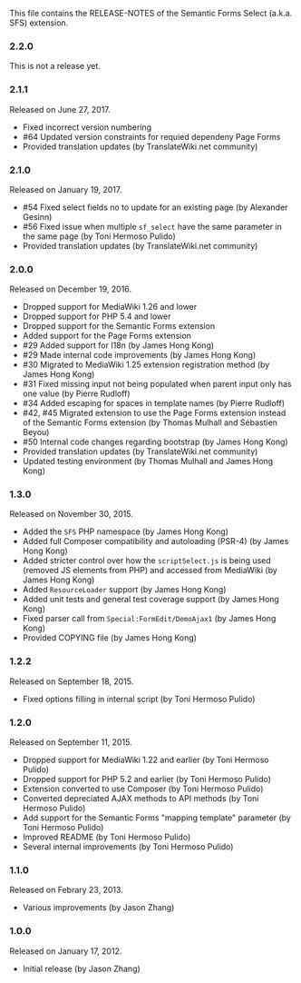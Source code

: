 This file contains the RELEASE-NOTES of the Semantic Forms Select (a.k.a. SFS) extension.

### 2.2.0

This is not a release yet.

### 2.1.1

Released on June 27, 2017.

* Fixed incorrect version numbering
* #64 Updated version constraints for requied dependeny Page Forms
* Provided translation updates (by TranslateWiki.net community)

### 2.1.0

Released on January 19, 2017.

* #54 Fixed select fields no to update for an existing page (by Alexander Gesinn)
* #56 Fixed issue when multiple `sf_select` have the same parameter in the same page (by Toni Hermoso Pulido)
* Provided translation updates (by TranslateWiki.net community)

### 2.0.0

Released on December 19, 2016.

* Dropped support for MediaWiki 1.26 and lower
* Dropped support for PHP 5.4 and lower
* Dropped support for the Semantic Forms extension
* Added support for the Page Forms extension
* #29 Added support for I18n (by James Hong Kong)
* #29 Made internal code improvements (by James Hong Kong)
* #30 Migrated to MediaWiki 1.25 extension registration method (by James Hong Kong)
* #31 Fixed missing input not being populated when parent input only has one value (by Pierre Rudloff)
* #34 Added escaping for spaces in template names (by Pierre Rudloff)
* #42, #45 Migrated extension to use the Page Forms extension instead of the Semantic Forms extension (by Thomas Mulhall and Sébastien Beyou)
* #50 Internal code changes regarding bootstrap (by James Hong Kong)
* Provided translation updates (by TranslateWiki.net community)
* Updated testing environment (by Thomas Mulhall and James Hong Kong)

### 1.3.0

Released on November 30, 2015.

* Added the `SFS` PHP namespace (by James Hong Kong)
* Added full Composer compatibility and autoloading (PSR-4) (by James Hong Kong)
* Added stricter control over how the `scriptSelect.js` is being used (removed JS elements from PHP) and accessed from MediaWiki (by James Hong Kong)
* Added `ResourceLoader` support (by James Hong Kong)
* Added unit tests and general test coverage support (by James Hong Kong)
* Fixed parser call from `Special:FormEdit/DemoAjax1` (by James Hong Kong)
* Provided COPYING file (by James Hong Kong)

### 1.2.2

Released on September 18, 2015.

* Fixed options filling in internal script (by Toni Hermoso Pulido)

### 1.2.0

Released on September 11, 2015.

* Dropped support for MediaWiki 1.22 and earlier (by Toni Hermoso Pulido)
* Dropped support for PHP 5.2 and earlier (by Toni Hermoso Pulido)
* Extension converted to use Composer (by Toni Hermoso Pulido)
* Converted depreciated AJAX methods to API methods (by Toni Hermoso Pulido)
* Add support for the Semantic Forms "mapping template" parameter (by Toni Hermoso Pulido)
* Improved README (by Toni Hermoso Pulido)
* Several internal improvements (by Toni Hermoso Pulido)

### 1.1.0

Released on Febrary 23, 2013.

* Various improvements (by Jason Zhang)

### 1.0.0

Released on January 17, 2012.

* Initial release (by Jason Zhang)
